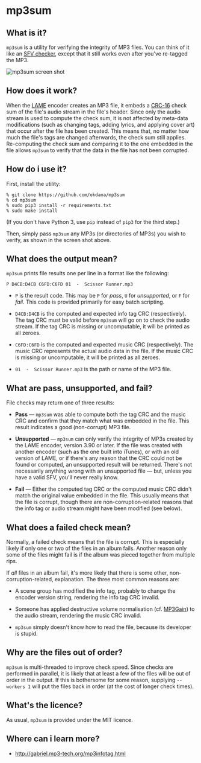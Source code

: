 # mp3sum

## What is it?

`mp3sum` is a utility for verifying the integrity of MP3 files. You can think of
it like an
[SFV checker](https://en.wikipedia.org/wiki/Simple_file_verification), except
that it still works even after you've re-tagged the MP3.

![mp3sum screen shot](https://raw.githubusercontent.com/okdana/mp3sum/master/screenshot.png)

## How does it work?

When the [LAME](http://lame.sourceforge.net/) encoder creates an MP3 file, it
embeds a [CRC-16](https://en.wikipedia.org/wiki/Cyclic_redundancy_check) check
sum of the file's audio stream in the file's header. Since only the audio stream
is used to compute the check sum, it is not affected by meta-data modifications
(such as changing tags, adding lyrics, and applying cover art) that occur after
the file has been created. This means that, no matter how much the file's tags
are changed afterwards, the check sum still applies. Re-computing the check sum
and comparing it to the one embedded in the file allows `mp3sum` to verify that
the data in the file has not been corrupted.

## How do i use it?

First, install the utility:

```
% git clone https://github.com/okdana/mp3sum
% cd mp3sum
% sudo pip3 install -r requirements.txt
% sudo make install
```

(If you don't have Python 3, use `pip` instead of `pip3` for the third step.)

Then, simply pass `mp3sum` any MP3s (or directories of MP3s) you wish to verify,
as shown in the screen shot above.

## What does the output mean?

`mp3sum` prints file results one per line in a format like the following:

```
P D4CB:D4CB C6FD:C6FD 01  -  Scissor Runner.mp3
```

* `P` is the result code. This may be `P` for *pass*, `U` for *unsupported*, or
  `F` for *fail*. This code is provided primarily for easy batch scripting.

* `D4CB:D4CB` is the computed and expected info tag CRC (respectively). The tag
  CRC must be valid before `mp3sum` will go on to check the audio stream. If the
  tag CRC is missing or uncomputable, it will be printed as all zeroes.

* `C6FD:C6FD` is the computed and expected music CRC (respectively). The music
  CRC represents the actual audio data in the file. If the music CRC is missing
  or uncomputable, it will be printed as all zeroes.

* `01  -  Scissor Runner.mp3` is the path or name of the MP3 file.

## What are pass, unsupported, and fail?

File checks may return one of three results:

* **Pass** — `mp3sum` was able to compute both the tag CRC and the music CRC and
  confirm that they match what was embedded in the file. This result indicates a
  good (non-corrupt) MP3 file.

* **Unsupported** — `mp3sum` can only verify the integrity of MP3s created by
  the LAME encoder, version 3.90 or later. If the file was created with another
  encoder (such as the one built into iTunes), or with an old version of LAME,
  or if there's any reason that the CRC could not be found or computed, an
  unsupported result will be returned. There's not necessarily anything wrong
  with an unsupported file — but, unless you have a valid SFV, you'll never
  really know.

* **Fail** — Either the computed tag CRC or the computed music CRC didn't match
  the original value embedded in the file. This usually means that the file is
  corrupt, though there are non-corruption-related reasons that the info tag or
  audio stream might have been modified (see below).

## What does a failed check mean?

Normally, a failed check means that the file is corrupt. This is especially
likely if only one or two of the files in an album fails. Another reason only
some of the files might fail is if the album was pieced together from multiple
rips.

If *all* files in an album fail, it's more likely that there is some other,
non-corruption-related, explanation. The three most common reasons are:

* A scene group has modified the info tag, probably to change the encoder
  version string, rendering the info tag CRC invalid.

* Someone has applied destructive volume normalisation (cf.
  [MP3Gain](http://mp3gain.sourceforge.net/)) to the audio stream, rendering the
  music CRC invalid.

* `mp3sum` simply doesn't know how to read the file, because its developer is
  stupid.

## Why are the files out of order?

`mp3sum` is multi-threaded to improve check speed. Since checks are performed in
parallel, it is likely that at least a few of the files will be out of order in
the output. If this is bothersome for some reason, supplying `--workers 1` will
put the files back in order (at the cost of longer check times).

## What's the licence?

As usual, `mp3sum` is provided under the MIT licence.

## Where can i learn more?

* http://gabriel.mp3-tech.org/mp3infotag.html
